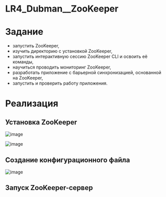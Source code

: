 # LR4_Dubman__ZooKeeper

# Задание
- запустить ZooKeeper,
- изучить директорию с установкой ZooKeeper,
- запустить интерактивную сессию ZooKeeper CLI и освоить её команды,
- научиться проводить мониторинг ZooKeeper,
- разработать приложение с барьерной синхронизацией, основанной на ZooKeeper,
- запустить и проверить работу приложения.

# Реализация
## Установка ZooKeeper
![image](https://github.com/Won20/Big-Data/assets/102918065/86b50b1a-369f-4d92-aeca-91abf4791023)

![image](https://github.com/Won20/Big-Data/assets/102918065/b37ad688-5c90-4e08-a8ab-90992e8ba16e)

## Создание конфигурационного файла
![image](https://github.com/Won20/Big-Data/assets/102918065/d84841d4-df6d-4dbd-bd3b-ff373add007e)

## Запуск ZooKeeper-сервер
 


##


#


#


#

